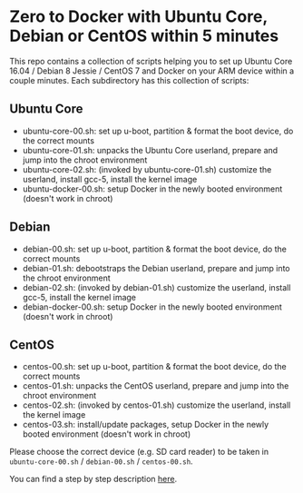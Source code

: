# Zero to Docker with Ubuntu Core, Debian or CentOS within 5 minutes

This repo contains a collection of scripts helping you to set up Ubuntu Core 16.04 / Debian 8 Jessie / CentOS 7 and Docker 
on your ARM device within a couple minutes. Each subdirectory has this collection of scripts: 

## Ubuntu Core
- ubuntu-core-00.sh: set up u-boot, partition & format the boot device, do the correct mounts
- ubuntu-core-01.sh: unpacks the Ubuntu Core userland, prepare and jump into the chroot environment
- ubuntu-core-02.sh: (invoked by ubuntu-core-01.sh) customize the userland, install gcc-5, install the kernel image
- ubuntu-docker-00.sh: setup Docker in the newly booted environment (doesn't work in chroot)

## Debian
- debian-00.sh: set up u-boot, partition & format the boot device, do the correct mounts
- debian-01.sh: debootstraps the Debian userland, prepare and jump into the chroot environment
- debian-02.sh: (invoked by debian-01.sh) customize the userland, install gcc-5, install the kernel image
- debian-docker-00.sh: setup Docker in the newly booted environment (doesn't work in chroot)

## CentOS
- centos-00.sh: set up u-boot, partition & format the boot device, do the correct mounts
- centos-01.sh: unpacks the CentOS userland, prepare and jump into the chroot environment
- centos-02.sh: (invoked by centos-01.sh) customize the userland, install the kernel image
- centos-03.sh: install/update packages, setup Docker in the newly booted environment (doesn't work in chroot)

Please choose the correct device (e.g. SD card reader) to be taken in `ubuntu-core-00.sh` / `debian-00.sh` / `centos-00.sh`.

You can find a step by step description [here](http://forum.odroid.com/viewtopic.php?p=91036#p91036).

